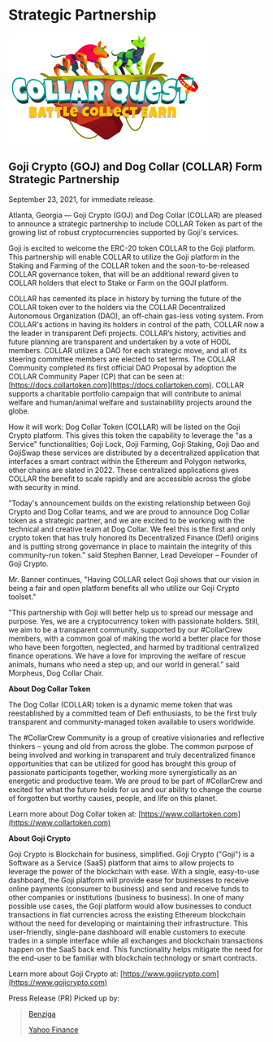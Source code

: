 # Strategic Partnership

![CollarQuest a Metaverse Play2Earn Ecosystem](../.gitbook/assets/CollarQuest-SM.png)

## Goji Crypto (GOJ) and Dog Collar (COLLAR) Form Strategic Partnership

September 23, 2021, for immediate release.

Atlanta, Georgia — Goji Crypto (GOJ) and Dog Collar (COLLAR) are pleased to announce a strategic partnership to include COLLAR Token as part of the growing list of robust cryptocurrencies supported by Goji's services.

Goji is excited to welcome the ERC-20 token COLLAR to the Goji platform. This partnership will enable COLLAR to utilize the Goji platform in the Staking and Farming of the COLLAR token and the soon-to-be-released COLLAR governance token, that will be an additional reward given to COLLAR holders that elect to Stake or Farm on the GOJI platform.

COLLAR has cemented its place in history by turning the future of the COLLAR token over to the holders via the COLLAR Decentralized Autonomous Organization (DAO), an off-chain gas-less voting system. From COLLAR's actions in having its holders in control of the path, COLLAR now a the leader in transparent Defi projects.  COLLAR’s history, activities and future planning are transparent and undertaken by a vote of HODL members. COLLAR utilizes a DAO for each strategic move, and all of its steering committee members are elected to set terms. The COLLAR Community completed its first official DAO Proposal by adoption the COLLAR Community Paper (CP) that can be seen at: [https://docs.collartoken.com](https://docs.collartoken.com). COLLAR supports a charitable portfolio campaign that will contribute to animal welfare and human/animal welfare and sustainability projects around the globe.

How it will work: Dog Collar Token (COLLAR) will be listed on the Goji Crypto platform. This gives this token the capability to leverage the "as a Service" functionalities; Goji Lock, Goji Farming, Goji Staking, Goji Dao and GojiSwap these services are distributed by a decentralized application that interfaces a smart contract within the Ethereum and Polygon networks, other chains are slated in 2022. These centralized applications gives COLLAR the benefit to scale rapidly and are accessible across the globe with security in mind.

”Today's announcement builds on the existing relationship between Goji Crypto and Dog Collar teams, and we are proud to announce Dog Collar token as a strategic partner, and we are excited to be working with the technical and creative team at Dog Collar. We feel this is the first and only crypto token that has truly honored its Decentralized Finance (Defi) origins and is putting strong governance in place to maintain the integrity of this community-run token.” said Stephen Banner, Lead Developer – Founder of Goji Crypto.

Mr. Banner continues, "Having COLLAR select Goji shows that our vision in being a fair and open platform benefits all who utilize our Goji Crypto toolset."

"This partnership with Goji will better help us to spread our message and purpose. Yes, we are a cryptocurrency token with passionate holders. Still, we aim to be a transparent community, supported by our #CollarCrew members, with a common goal of making the world a better place for those who have been forgotten, neglected, and harmed by traditional centralized finance operations. We have a love for improving the welfare of rescue animals, humans who need a step up, and our world in general.” said Morpheus, Dog Collar Chair.

**About Dog Collar Token**

The Dog Collar (COLLAR) token is a dynamic meme token that was reestablished by a committed team of Defi enthusiasts, to be the first truly transparent and community-managed token available to users worldwide.

The #CollarCrew Community is a group of creative visionaries and reflective thinkers – young and old from across the globe. The common purpose of being involved and working in transparent and truly decentralized finance opportunities that can be utilized for good has brought this group of passionate participants together, working more synergistically as an energetic and productive team. We are proud to be part of #CollarCrew and excited for what the future holds for us and our ability to change the course of forgotten but worthy causes, people, and life on this planet.

Learn more about Dog Collar token at: [https://www.collartoken.com](https://www.collartoken.com)

**About Goji Crypto**

Goji Crypto is Blockchain for business, simplified. Goji Crypto ("Goji") is a Software as a Service (SaaS) platform that aims to allow projects to leverage the power of the blockchain with ease. With a single, easy-to-use dashboard, the Goji platform will provide ease for businesses to receive online payments (consumer to business) and send and receive funds to other companies or institutions (business to business). In one of many possible use cases, the Goji platform would allow businesses to conduct transactions in fiat currencies across the existing Ethereum blockchain without the need for developing or maintaining their infrastructure. This user-friendly, single-pane dashboard will enable customers to execute trades in a simple interface while all exchanges and blockchain transactions happen on the SaaS back end. This functionality helps mitigate the need for the end-user to be familiar with blockchain technology or smart contracts.

Learn more about Goji Crypto at: [https://www.gojicrypto.com](https://www.gojicrypto.com)



Press Release (PR) Picked up by:

> [Benziga](https://www.benzinga.com/markets/cryptocurrency/21/09/23061133/goji-crypto-goj-and-dog-collar-collar-form-strategic-partnership)
>
> [Yahoo Finance](https://finance.yahoo.com/news/goji-crypto-goj-dog-collar-120503951.html?.tsrc=fin-srch)
